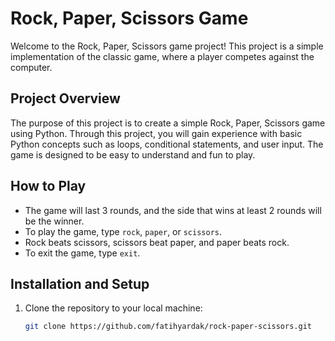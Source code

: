 # Rock, Paper, Scissors Game

Welcome to the Rock, Paper, Scissors game project! This project is a simple implementation of the classic game, where a player competes against the computer.

## Project Overview

The purpose of this project is to create a simple Rock, Paper, Scissors game using Python. Through this project, you will gain experience with basic Python concepts such as loops, conditional statements, and user input. The game is designed to be easy to understand and fun to play.

## How to Play

- The game will last 3 rounds, and the side that wins at least 2 rounds will be the winner.
- To play the game, type `rock`, `paper`, or `scissors`.
- Rock beats scissors, scissors beat paper, and paper beats rock.
- To exit the game, type `exit`.

## Installation and Setup

1. Clone the repository to your local machine:

   ```bash
   git clone https://github.com/fatihyardak/rock-paper-scissors.git
